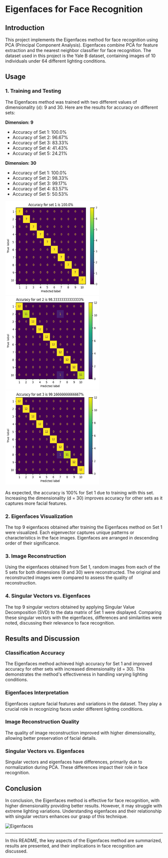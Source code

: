 # Eigenfaces for Face Recognition

## Introduction
This project implements the Eigenfaces method for face recognition using PCA (Principal Component Analysis). Eigenfaces combine PCA for feature extraction and the nearest neighbor classifier for face recognition. The dataset used in this project is the Yale B dataset, containing images of 10 individuals under 64 different lighting conditions.

## Usage

### 1. Training and Testing
The Eigenfaces method was trained with two different values of dimensionality (`d`): 9 and 30. Here are the results for accuracy on different sets:

**Dimension: 9**

- Accuracy of Set 1: 100.0%
- Accuracy of Set 2: 96.67%
- Accuracy of Set 3: 83.33%
- Accuracy of Set 4: 41.43%
- Accuracy of Set 5: 24.21%

**Dimension: 30**

- Accuracy of Set 1: 100.0%
- Accuracy of Set 2: 98.33%
- Accuracy of Set 3: 99.17%
- Accuracy of Set 4: 83.57%
- Accuracy of Set 5: 50.53%
  
<img src="30_1.png" alt="Set_1, d = 30" width="300" height="300"><img src="30_2.png" alt="Set_2, d = 30" width="300" height="300"><img src="30_3.png" alt="Set_3, d = 30" width="300" height="300">


As expected, the accuracy is 100% for Set 1 due to training with this set. Increasing the dimensionality (d = 30) improves accuracy for other sets as it captures more facial features.

### 2. Eigenfaces Visualization
The top 9 eigenfaces obtained after training the Eigenfaces method on Set 1 were visualized. Each eigenvector captures unique patterns or characteristics in the face images. Eigenfaces are arranged in descending order of their significance.



### 3. Image Reconstruction
Using the eigenfaces obtained from Set 1, random images from each of the 5 sets for both dimensions (9 and 30) were reconstructed. The original and reconstructed images were compared to assess the quality of reconstruction.

### 4. Singular Vectors vs. Eigenfaces
The top 9 singular vectors obtained by applying Singular Value Decomposition (SVD) to the data matrix of Set 1 were displayed. Comparing these singular vectors with the eigenfaces, differences and similarities were noted, discussing their relevance to face recognition.

## Results and Discussion

### Classification Accuracy
The Eigenfaces method achieved high accuracy for Set 1 and improved accuracy for other sets with increased dimensionality (d = 30). This demonstrates the method's effectiveness in handling varying lighting conditions.

### Eigenfaces Interpretation
Eigenfaces capture facial features and variations in the dataset. They play a crucial role in recognizing faces under different lighting conditions.

### Image Reconstruction Quality
The quality of image reconstruction improved with higher dimensionality, allowing better preservation of facial details.

### Singular Vectors vs. Eigenfaces
Singular vectors and eigenfaces have differences, primarily due to normalization during PCA. These differences impact their role in face recognition.

## Conclusion
In conclusion, the Eigenfaces method is effective for face recognition, with higher dimensionality providing better results. However, it may struggle with extreme lighting variations. Understanding eigenfaces and their relationship with singular vectors enhances our grasp of this technique.

![Eigenfaces](path/to/your/eigenfaces.png)

---

In this README, the key aspects of the Eigenfaces method are summarized, results are presented, and their implications in face recognition are discussed.
